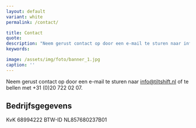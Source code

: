 ```yaml
---
layout: default
variant: white
permalink: /contact/

title: Contact
quote: 
description: "Neem gerust contact op door een e-mail te sturen naar info@tiltshift.nl of te bellen met +31 (0)20 722 02 07."
keywords: 

image: /assets/img/foto/banner_1.jpg
caption: ''
---
```


Neem gerust contact op door een e-mail te sturen naar [info@tiltshift.nl](mailto:info@tiltshift.nl) of te bellen met +31 (0)20 722 02 07.

## Bedrijfsgegevens

KvK 68994222
BTW-ID NL857680237B01
